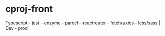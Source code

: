 # cproj-front
Typescript - jest - enzyme - parcel - reactrouter - fetch/axios - less/sass | Dev - prod

